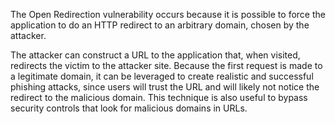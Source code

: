 The Open Redirection vulnerability occurs because it is possible to force the application to do an HTTP redirect to an arbitrary domain, chosen by the attacker.

The attacker can construct a URL to the application that, when visited, redirects the victim to the attacker site.
Because the first request is made to a legitimate domain, it can be leveraged to create realistic and successful phishing attacks, since users will trust the URL and will likely not notice the redirect to the malicious domain.
This technique is also useful to bypass security controls that look for malicious domains in URLs.